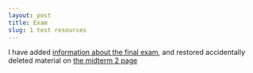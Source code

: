 ```yaml
---
layout: post
title: Exam
slug: 1 test resources
---
```


I have added [information about the final exam](/final.html), and restored accidentally deleted material on [the midterm 2 page](midterm2.html)
